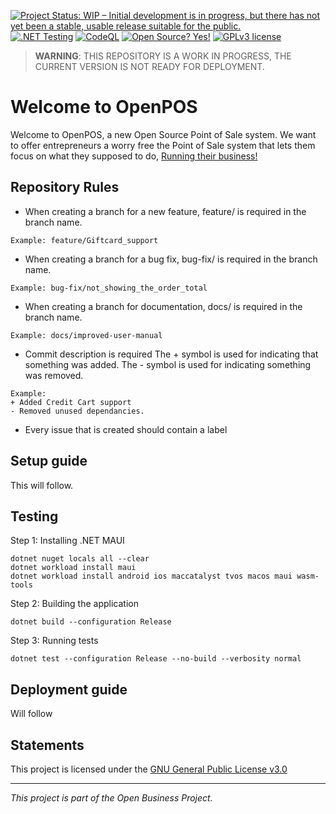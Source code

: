 [![Project Status: WIP – Initial development is in progress, but there has not yet been a stable, usable release suitable for the public.](https://www.repostatus.org/badges/latest/wip.svg)](https://www.repostatus.org/#wip)  [![.NET Testing](https://github.com/ICTOOSDDd4/OpenPOS/actions/workflows/dotnet-testing.yml/badge.svg)](https://github.com/ICTOOSDDd4/OpenPOS/actions/workflows/dotnet-testing.yml) [![CodeQL](https://github.com/ICTOOSDDd4/OpenPOS/actions/workflows/codeql.yml/badge.svg)](https://github.com/ICTOOSDDd4/OpenPOS/actions/workflows/codeql.yml) [![Open Source? Yes!](https://badgen.net/badge/Open%20Source%20%3F/Yes%21/blue?icon=github)](https://github.com/Naereen/badges/) [![GPLv3 license](https://img.shields.io/badge/License-GPLv3-blue.svg)](https://github.com/ICTOOSDDd4/OpenPOS/blob/master/LICENSE)



> **WARNING**: THIS REPOSITORY IS A WORK IN PROGRESS, THE CURRENT VERSION IS NOT READY FOR DEPLOYMENT.
# Welcome to OpenPOS
Welcome to OpenPOS, a new Open Source Point of Sale system. We want to offer entrepreneurs a worry free the Point of Sale system that lets them focus on what they supposed to do, <ins>Running their business!</ins>

## Repository Rules
- When creating a branch for a new feature, feature/ is required in the branch name.
```
Example: feature/Giftcard_support
```
- When creating a branch for a bug fix, bug-fix/ is required in the branch name.
```
Example: bug-fix/not_showing_the_order_total
```
- When creating a branch for documentation, docs/ is required in the branch name.
```
Example: docs/improved-user-manual
```
- Commit description is required
	The + symbol is used for indicating that something was added.
	The - symbol is used for indicating something was removed.
```
Example:
+ Added Credit Cart support
- Removed unused dependancies.
```
- Every issue that is created should contain a label


## Setup guide
This will follow.

## Testing
Step 1: Installing .NET MAUI
	
```
dotnet nuget locals all --clear 
dotnet workload install maui
dotnet workload install android ios maccatalyst tvos macos maui wasm-tools
```

Step 2: Building the application
	
```
dotnet build --configuration Release
```

Step 3: Running tests
	
```
dotnet test --configuration Release --no-build --verbosity normal
```

## Deployment guide
Will follow

## Statements
This project is licensed under the [GNU General Public License v3.0](https://github.com/ICTOOSDDd4/OpenPOS/blob/master/LICENSE)

------------

*This project is part of the Open Business Project.*





